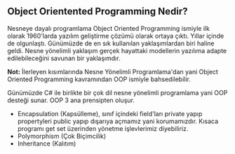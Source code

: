 ## Object Orientented Programming Nedir?
Nesneye dayalı programlama Object Oriented Programming ismiyle ilk olarak 1960'larda yazılım geliştirme çözümü olarak ortaya çıktı. Yıllar içinde de olgunlaştı. Günümüzde de en sık kullanılan yaklaşımlardan biri haline geldi. Nesne yönelimli yaklaşım gerçek hayattaki modellerin yazılıma adapte edilebileceğini savunan bir yaklaşımdır.

<b>Not:</b> İlerleyen kısımlarında Nesne Yönelimli Programlama'dan yani Object Oriented Programming kavramından OOP ismiyle bahsedilebilir.

Günümüzde C# ile birlikte bir çok dil nesne yönelimli programlama yani OOP desteği sunar. OOP 3 ana prensipten oluşur.
- Encapsulation (Kapsülleme), sınıf içindeki field'ları private yapıp propertyleri public yapıp dışarıya açmamız yani korumamızdır. Kısaca programı get set üzerinden yönetme işlevlerimiz diyebiliriz.
- Polymorphism (Çok Biçimcilik)
- Inheritance (Kalıtım)